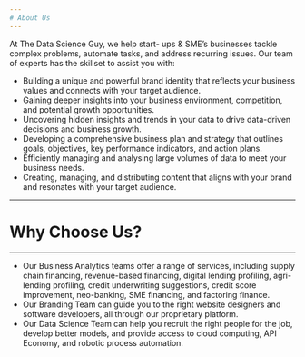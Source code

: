 ```yaml
---
# About Us
---
```


At The Data Science Guy, we help start- ups & SME’s businesses tackle complex problems, automate tasks, and address recurring issues. 
Our team of experts has the skillset to assist you with:

- Building a unique and powerful brand identity that reflects your business values and connects with your target audience.
- Gaining deeper insights into your business environment, competition, and potential growth opportunities.
- Uncovering hidden insights and trends in your data to drive data-driven decisions and business growth.
- Developing a comprehensive business plan and strategy that outlines goals, objectives, key performance indicators, and action plans.
- Efficiently managing and analysing large volumes of data to meet your business needs.
- Creating, managing, and distributing content that aligns with your brand and resonates with your target audience.

---
# Why Choose Us? 
--- 

- Our Business Analytics teams offer a range of services, including supply chain financing, revenue-based financing, digital lending profiling, agri-lending profiling, credit underwriting suggestions, credit score improvement, neo-banking, SME financing, and factoring finance.
- Our Branding Team can guide you to the right website designers and software developers, all through our proprietary platform.
- Our Data Science Team can help you recruit the right people for the job, develop better models, and provide access to cloud computing, API Economy, and robotic process automation.
